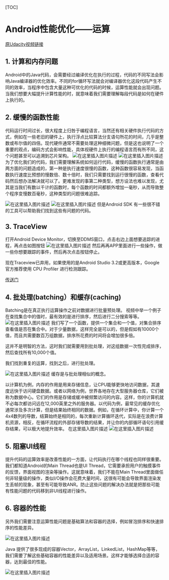 [TOC]

# Android性能优化——运算
[原Udacity视频链接](https://classroom.udacity.com/courses/ud825/lessons/3764448604/concepts/37343690490923)

## 1. 计算和内存问题
Android中的Java代码，会需要经过编译优化在执行的过程，代码的不同写法会影响Java编译器的优化效率。不同的for循环写法就会对编译器优化这段代码产生不同的效率，当程序中包含大量这种可优化的代码的时候，运算性能就会出现问题。当我们想要大幅提升计算性能的时，就意味着我们需要理解每段代码是如何在硬件上执行的。
## 2. 缓慢的函数性能
代码运行时间过长，很大程度上归咎于编程语言，当然还有相关硬件执行代码的方式，例如在一些老旧的硬件上，执行浮点比较算法分支语句所花的时间，几乎是整数或布尔值的四倍。现代硬件通常不需要处理这种细微问题，但是这也说明了一个重要的观点，编码方式会影响性能，具体视硬件上执行的编程语言而有所不同，这个问题甚至可以追溯到芯片架构。
![在这里插入图片描述](https://img-blog.csdnimg.cn/20190723162550154.png?x-oss-process=image/watermark,type_ZmFuZ3poZW5naGVpdGk,shadow_10,text_aHR0cHM6Ly9ibG9nLmNzZG4ubmV0L0NvZGVGYXJtZXJfXw==,size_16,color_FFFFFF,t_70)
![在这里插入图片描述](https://img-blog.csdnimg.cn/2019072316263718.png?x-oss-process=image/watermark,type_ZmFuZ3poZW5naGVpdGk,shadow_10,text_aHR0cHM6Ly9ibG9nLmNzZG4ubmV0L0NvZGVGYXJtZXJfXw==,size_16,color_FFFFFF,t_70)
为了优化我们的代码，我们需要理解系统如何运行代码，缓慢的函数执行通常是由两方面的问题造成的，第一种是执行速度很慢的函数，这种函数很容易发现，当函数执行速度比预想的慢数倍、数十倍时，我们只需要找到运行很慢的函数，查看代码然后想办法解决就可以了。更难发现的事第二种类型，想方设法也难以发现，尤其是当我们有数以千计的函数时，每个函数的时间都额外增加一毫秒，从而导致整个程序变慢数百毫秒，这种类型的问题很难追踪。

![在这里插入图片描述](https://img-blog.csdnimg.cn/2019072316271824.png?x-oss-process=image/watermark,type_ZmFuZ3poZW5naGVpdGk,shadow_10,text_aHR0cHM6Ly9ibG9nLmNzZG4ubmV0L0NvZGVGYXJtZXJfXw==,size_16,color_FFFFFF,t_70)
![在这里插入图片描述](https://img-blog.csdnimg.cn/20190723162745408.png?x-oss-process=image/watermark,type_ZmFuZ3poZW5naGVpdGk,shadow_10,text_aHR0cHM6Ly9ibG9nLmNzZG4ubmV0L0NvZGVGYXJtZXJfXw==,size_16,color_FFFFFF,t_70)
但是Android SDK 有一些很不错的工具可以帮助我们找到这些有问题的代码。

##  3. TraceView
打开Android Device Monitor，切换至DDMS窗口，点击右边上面想要追踪的进程，再点击如图按钮
![在这里插入图片描述](https://img-blog.csdnimg.cn/20190723190438668.png?x-oss-process=image/watermark,type_ZmFuZ3poZW5naGVpdGk,shadow_10,text_aHR0cHM6Ly9ibG9nLmNzZG4ubmV0L0NvZGVGYXJtZXJfXw==,size_16,color_FFFFFF,t_70)
然后再再APP里面进行一些操作，做一些你想要跟踪的事件，然后再次点击按钮停止。

现在Traceview已弃用，如果使用的是Android Studio 3.2或更高版本，Google官方推荐使用 CPU Profiler 进行检测跟踪。

[传送门](https://developer.android.com/studio/profile/traceview)

## 4. 批处理(batching）和缓存(caching)
Batching是在真正执行运算操作之前对数据进行批量预处理。
视频中举一个例子
在查找集合中的值时，最有效的是进行排序，然后进行二分搜索等等。
![在这里插入图片描述](https://img-blog.csdnimg.cn/20190723192910781.png?x-oss-process=image/watermark,type_ZmFuZ3poZW5naGVpdGk,shadow_10,text_aHR0cHM6Ly9ibG9nLmNzZG4ubmV0L0NvZGVGYXJtZXJfXw==,size_16,color_FFFFFF,t_70)
我们写了一个函数，提供一个集合和一个值，对集合排序查看值是否在集合中。对于少量数据，这样完全是可以的，但是假如有10000个值，而且共需要数百万组数据，排序所花费的时间将会增加很多倍。

这并不是明智的方法，这时我们就需要用到批处理，对这组数据一次性完成排序，然后查找所有10,000个值。

我们找到重复的运算，找到之后，进行批处理。

![在这里插入图片描述](https://img-blog.csdnimg.cn/20190723193250244.png?x-oss-process=image/watermark,type_ZmFuZ3poZW5naGVpdGk,shadow_10,text_aHR0cHM6Ly9ibG9nLmNzZG4ubmV0L0NvZGVGYXJtZXJfXw==,size_16,color_FFFFFF,t_70)
缓存是与批处理相似的概念。

以计算机为例，内存的作用是用来存储信息，让CPU能够更快地访问数据，其速度远快于访问硬盘数据。或者以网络为例，世界各地存在大型服务器仓库，它们被称为数据中心。它们的作用是存储或缓冲被频繁访问的内容。这样，你的计算机就不必每次都访问远在12,000英里之外的服务器。以代码为例，最常见的缓存优化通常涉及多次计算，但是结果始终相同的数据。例如，在循环计算中，你计算一个4x4数列的导数，结算始终是相同的，每次重新计算循环迭代，实际是在浪费计算机资源，相反，在循环流程的外部存储导数的结果，并让你的内部循环语句引用缓存结果，可以极大地提升效率。
在这里插入图片描述
![在这里插入图片描述](https://img-blog.csdnimg.cn/20190723193726189.png?x-oss-process=image/watermark,type_ZmFuZ3poZW5naGVpdGk,shadow_10,text_aHR0cHM6Ly9ibG9nLmNzZG4ubmV0L0NvZGVGYXJtZXJfXw==,size_16,color_FFFFFF,t_70)
## 5. 阻塞UI线程

提升代码的运算效率是改善性能的一方面，让代码执行在哪个线程也同样很重要。我们都知道Android的Main Thread也是UI Thread，它需要承担用户的触摸事件的反馈，界面视图的渲染等操作。这就意味着，我们不能在Main Thread里面做任何非轻量级的操作，类似I/O操作会花费大量时间，这很有可能会导致界面渲染发生丢帧的现象，甚至有可能导致ANR。防止这些问题的解决办法就是把那些可能有性能问题的代码移到非UI线程进行操作。

## 6. 容器的性能
另外我们需要注意运算性能问题是基础算法和容器的选择，例如冒泡排序和快速排序的性能差异。

![在这里插入图片描述](https://img-blog.csdnimg.cn/20190723194339386.png?x-oss-process=image/watermark,type_ZmFuZ3poZW5naGVpdGk,shadow_10,text_aHR0cHM6Ly9ibG9nLmNzZG4ubmV0L0NvZGVGYXJtZXJfXw==,size_16,color_FFFFFF,t_70)

Java 提供了很多现成的容器Vector，ArrayList，LinkedList，HashMap等等，我们需要了解这些基础容器的性能差异以及适用场景。这样才能够选择合适的容器，达到最佳的性能。

![在这里插入图片描述](https://img-blog.csdnimg.cn/2019072319450148.png?x-oss-process=image/watermark,type_ZmFuZ3poZW5naGVpdGk,shadow_10,text_aHR0cHM6Ly9ibG9nLmNzZG4ubmV0L0NvZGVGYXJtZXJfXw==,size_16,color_FFFFFF,t_70)